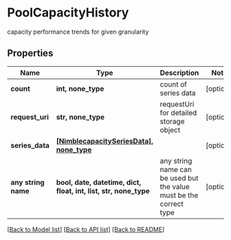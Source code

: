 # PoolCapacityHistory

capacity performance trends for given granularity

## Properties
Name | Type | Description | Notes
------------ | ------------- | ------------- | -------------
**count** | **int, none_type** | count of series data | [optional] 
**request_uri** | **str, none_type** | requestUri for detailed storage object | [optional] 
**series_data** | [**[NimblecapacitySeriesData], none_type**](NimblecapacitySeriesData.md) |  | [optional] 
**any string name** | **bool, date, datetime, dict, float, int, list, str, none_type** | any string name can be used but the value must be the correct type | [optional]

[[Back to Model list]](../README.md#documentation-for-models) [[Back to API list]](../README.md#documentation-for-api-endpoints) [[Back to README]](../README.md)


